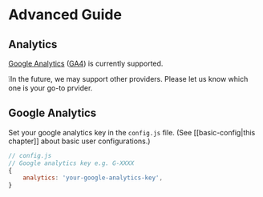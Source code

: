 # Advanced Guide

## Analytics

[Google Analytics](https://analytics.google.com/analytics/web/provision/#/provision) ([GA4](https://support.google.com/analytics/answer/10089681?hl=en)) is currently supported.

<div className="border-2 border-slate-400 rounded-md px-4 mb-2">
❕In the future, we may support other providers. Please let us know which one is your go-to prvider.
</div>

## Google Analytics

Set your google analytics key in the `config.js` file.
(See [[basic-config|this chapter]] about basic user configurations.)

```js
// config.js
// Google analytics key e.g. G-XXXX
{
	analytics: 'your-google-analytics-key',
}
```